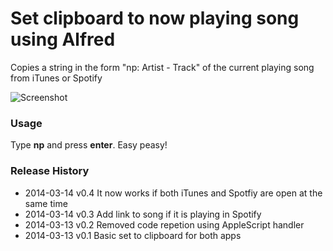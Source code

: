 Set clipboard to now playing song using Alfred
=================

Copies a string in the form "np: Artist - Track" of the current playing song from iTunes or Spotify

![Screenshot](http://rickardlaurin.ghost.io/content/images/2014/Mar/Screenshot_2014_03_13_19_15_13.png)

### Usage
Type **np** and press **enter**. Easy peasy!

### Release History
* 2014-03-14   v0.4   It now works if both iTunes and Spotfiy are open at the same time
* 2014-03-14   v0.3   Add link to song if it is playing in Spotify
* 2014-03-13   v0.2   Removed code repetion using AppleScript handler
* 2014-03-13   v0.1   Basic set to clipboard for both apps
